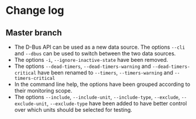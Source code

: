 # Change log

## Master branch

* The D-Bus API can be used as a new data source. The options `--cli`
  and `--dbus` can be used to switch between the two data sources.
* The options `-i`, `--ignore-inactive-state` have been removed.
* The options `--dead-timers`, `--dead-timers-warning` and
  `--dead-timers-critical` have been renamed to `--timers`,
  `--timers-warning` and `--timers-critical`
* In the command line help, the options have been grouped according to
  their monitoring scope.
* The options `--include`, `--include-unit`, `--include-type`,
  `--exclude`, `--exclude-unit`, `--exclude-type` have been added to
  have better control over which units should be selected for testing.
